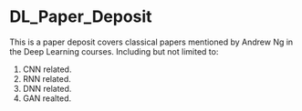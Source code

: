 # DL_Paper_Deposit
This is a paper deposit covers classical papers mentioned by Andrew Ng in the Deep Learning courses. Including but not limited to:
1. CNN related.
2. RNN related.
3. DNN related.
4. GAN realted.
